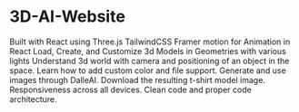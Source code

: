 # 3D-AI-Website
Built with React using Three.js 
TailwindCSS
Framer motion for Animation in React
Load, Create, and Customize 3d Models in Geometries with various lights
Understand 3d world with camera and positioning of an object in the space.
Learn how to add custom color and file support.
Generate and use images through DalleAI.
Download the resulting t-shirt model image.
Responsiveness across all devices.
Clean code and proper code architecture.
